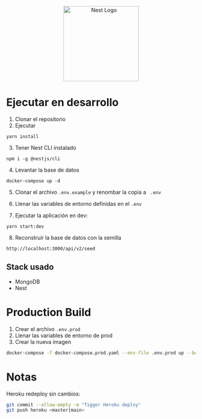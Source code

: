 <p align="center">
  <a href="http://nestjs.com/" target="blank"><img src="https://nestjs.com/img/logo-small.svg" width="200" alt="Nest Logo" /></a>
</p>

# Ejecutar en desarrollo

1. Clonar el repositorio
2. Ejecutar
```
yarn install
```
3. Tener Nest CLI instalado
```
npm i -g @nestjs/cli
```

4. Levantar la base de datos
```
docker-compose up -d
```

5. Clonar el archivo ```.env.example``` y renombar la copia a ```
.env```

6. Llenar las variables de entorno definidas en el ```.env```

7. Ejecutar la aplicación en dev:
```
yarn start:dev
```

8. Reconstruir la base de datos con la semilla
```
http://localhost:3000/api/v2/seed
```

## Stack usado
* MongoDB
* Nest


# Production Build
1. Crear el archivo ```.env.prod```
2. Llenar las variables de entorno de prod
3. Crear la nueva imagen
```bash
docker-compose -f docker-compose.prod.yaml --env-file .env.prod up --build # or make run
```



# Notas
Heroku redeploy sin cambios:
```bash
git commit --allow-empty -m "Tigger Heroku deploy"
git push heroku <master|main>
```
